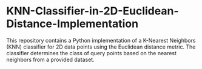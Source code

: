 # KNN-Classifier-in-2D-Euclidean-Distance-Implementation
This repository contains a Python implementation of a K-Nearest Neighbors (KNN) classifier for 2D data points using the Euclidean distance metric. The classifier determines the class of query points based on the nearest neighbors from a provided dataset.
